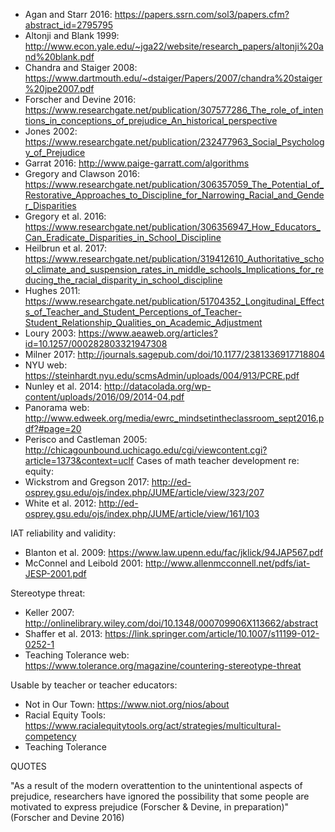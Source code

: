 - Agan and Starr 2016: https://papers.ssrn.com/sol3/papers.cfm?abstract_id=2795795
- Altonji and Blank 1999: http://www.econ.yale.edu/~jga22/website/research_papers/altonji%20and%20blank.pdf
- Chandra and Staiger 2008: https://www.dartmouth.edu/~dstaiger/Papers/2007/chandra%20staiger%20jpe2007.pdf
- Forscher and Devine 2016: https://www.researchgate.net/publication/307577286_The_role_of_intentions_in_conceptions_of_prejudice_An_historical_perspective
- Jones 2002: https://www.researchgate.net/publication/232477963_Social_Psychology_of_Prejudice
- Garrat 2016: http://www.paige-garratt.com/algorithms
- Gregory and Clawson 2016: https://www.researchgate.net/publication/306357059_The_Potential_of_Restorative_Approaches_to_Discipline_for_Narrowing_Racial_and_Gender_Disparities
- Gregory et al. 2016: https://www.researchgate.net/publication/306356947_How_Educators_Can_Eradicate_Disparities_in_School_Discipline
- Heilbrun et al. 2017: https://www.researchgate.net/publication/319412610_Authoritative_school_climate_and_suspension_rates_in_middle_schools_Implications_for_reducing_the_racial_disparity_in_school_discipline
- Hughes 2011: https://www.researchgate.net/publication/51704352_Longitudinal_Effects_of_Teacher_and_Student_Perceptions_of_Teacher-Student_Relationship_Qualities_on_Academic_Adjustment
- Loury 2003: https://www.aeaweb.org/articles?id=10.1257/000282803321947308
- Milner 2017: http://journals.sagepub.com/doi/10.1177/2381336917718804
- NYU web: https://steinhardt.nyu.edu/scmsAdmin/uploads/004/913/PCRE.pdf
- Nunley et al. 2014: http://datacolada.org/wp-content/uploads/2016/09/2014-04.pdf
- Panorama web: http://www.edweek.org/media/ewrc_mindsetintheclassroom_sept2016.pdf?#page=20
- Perisco and Castleman 2005: http://chicagounbound.uchicago.edu/cgi/viewcontent.cgi?article=1373&context=uclf
Cases of math teacher development re: equity:
- Wickstrom and Gregson 2017: http://ed-osprey.gsu.edu/ojs/index.php/JUME/article/view/323/207
- White et al. 2012: http://ed-osprey.gsu.edu/ojs/index.php/JUME/article/view/161/103


IAT reliability and validity:
- Blanton et al. 2009: https://www.law.upenn.edu/fac/jklick/94JAP567.pdf
- McConnel and Leibold 2001: http://www.allenmcconnell.net/pdfs/iat-JESP-2001.pdf


Stereotype threat:
- Keller 2007: http://onlinelibrary.wiley.com/doi/10.1348/000709906X113662/abstract
- Shaffer et al. 2013: https://link.springer.com/article/10.1007/s11199-012-0252-1
- Teaching Tolerance web: https://www.tolerance.org/magazine/countering-stereotype-threat


Usable by teacher or teacher educators:
- Not in Our Town: https://www.niot.org/nios/about
- Racial Equity Tools: https://www.racialequitytools.org/act/strategies/multicultural-competency
- Teaching Tolerance

QUOTES

"As a result of the modern overattention to the unintentional aspects of prejudice, researchers have ignored the possibility that some people are motivated to express prejudice (Forscher & Devine, in preparation)" (Forscher and Devine 2016)